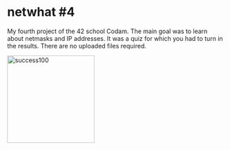 # netwhat #4

My fourth project of the 42 school Codam. The main goal was to learn about netmasks and IP addresses. It was a quiz for which you had to turn in the results. There are no uploaded files required.

<img width="202" alt="success100" src="https://user-images.githubusercontent.com/57190868/138830029-261d5603-14e0-4871-92c0-d3f067b6f55c.png">
